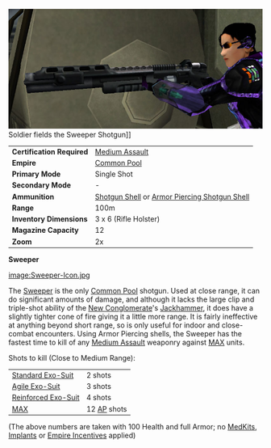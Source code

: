 ![](../images/Sweeper.jpg "fig:Sweeper.jpg") Soldier fields the Sweeper
Shotgun\]\]

|                            |                                                                                                                                  |
| -------------------------- | -------------------------------------------------------------------------------------------------------------------------------- |
| **Certification Required** | [Medium Assault](../certifications/Medium_Assault.md)                                                                            |
| **Empire**                 | [Common Pool](../terminology/Common_Pool.md)                                                                                     |
| **Primary Mode**           | Single Shot                                                                                                                      |
| **Secondary Mode**         | \-                                                                                                                               |
| **Ammunition**             | [Shotgun Shell](../ammunition/Shotgun_Shell.md) or [Armor Piercing Shotgun Shell](../ammunition/Armor_Piercing_Shotgun_Shell.md) |
| **Range**                  | 100m                                                                                                                             |
| **Inventory Dimensions**   | 3 x 6 (Rifle Holster)                                                                                                            |
| **Magazine Capacity**      | 12                                                                                                                               |
| **Zoom**                   | 2x                                                                                                                               |

**Sweeper**

[image:Sweeper-Icon.jpg](image:Sweeper-Icon.jpg)

The [Sweeper](Sweeper.md) is the only
[Common Pool](../terminology/Common_Pool.md) shotgun. Used at close range, it
can do significant amounts of damage, and although it lacks the large clip and
triple-shot ability of the [New Conglomerate](../etc/New_Conglomerate.md)'s
[Jackhammer](Jackhammer.md), it does have a slightly tighter cone of fire giving
it a little more range. It is fairly ineffective at anything beyond short range,
so is only useful for indoor and close-combat encounters. Using Armor Piercing
shells, the Sweeper has the fastest time to kill of any
[Medium Assault](../certifications/Medium_Assault.md) weaponry against
[MAX](../items/Mechanized_Assault_Exo-Suit.md) units.

Shots to kill (Close to Medium Range):

|                                                        |                                                 |
| ------------------------------------------------------ | ----------------------------------------------- |
| [Standard Exo-Suit](../armor/Standard_Exo-Suit.md)     | 2 shots                                         |
| [Agile Exo-Suit](../armor/Agile_Exo-Suit.md)           | 3 shots                                         |
| [Reinforced Exo-Suit](../armor/Reinforced_Exo-Suit.md) | 4 shots                                         |
| [MAX](../items/Mechanized_Assault_Exo-Suit.md)         | 12 [AP](../terminology/Armor_Piercing.md) shots |

(The above numbers are taken with 100 Health and full Armor; no
[MedKits](../items/MedKit.md), [Implants](../implants/Implants.md) or
[Empire Incentives](../etc/Empire_Incentives.md) applied)
